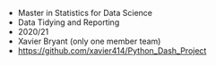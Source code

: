 - Master in Statistics for Data Science
- Data Tidying and Reporting
- 2020/21
- Xavier Bryant (only one member team)
- https://github.com/xavier414/Python_Dash_Project
